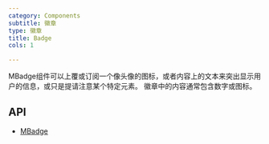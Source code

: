```yaml
---
category: Components
subtitle: 徽章
type: 徽章
title: Badge
cols: 1

---
```


MBadge组件可以上覆或订阅一个像头像的图标，或者内容上的文本来突出显示用户的信息，或只是提请注意某个特定元素。 徽章中的内容通常包含数字或图标。

## API

- [MBadge](/docs/api/MBadge)